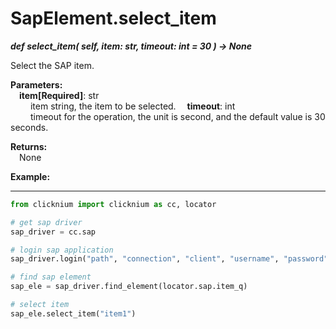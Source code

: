 # SapElement.select_item

***def select_item(
        self,
        item: str,
        timeout: int = 30
    ) -> None***  

Select the SAP item.

**Parameters:**  
    &emsp;**item[Required]**: str  
        &emsp;&emsp; item string, the item to be selected.
    &emsp;**timeout**: int  
        &emsp;&emsp; timeout for the operation, the unit is second, and the default value is 30 seconds. 

**Returns:**  
    &emsp;None

**Example:**
***
```python
from clicknium import clicknium as cc, locator

# get sap driver
sap_driver = cc.sap

# login sap application
sap_driver.login("path", "connection", "client", "username", "password")

# find sap element
sap_ele = sap_driver.find_element(locator.sap.item_q)

# select item
sap_ele.select_item("item1")
```